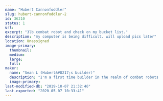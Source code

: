 ```yaml
---
name: "Hubert Cannonfoddler"
slug: hubert-cannonfoddler-2
id: 36210
status: 1
url: 
excerpt: "3lb combat robot and check on my bucket list."
description: "my computer is being difficult. will upload pics later"
location: Unassigned
image-primary:
  thumbnail: 
  medium: 
  large: 
  full: 
maker:
  name: "Sean L (Hubert&#8217;s builder)"
  description: "I'm a first time builder in the realm of combat robots. I have been a huge fan of combat robot for many years and didn't actually believe that i could do it until seeing 3lb bots at MakerFaire in 2018. I am excited for the chance to check (and continue to check) that of my bucket list."
  image-primary: 
last-modified-db: "2019-10-07 21:32:46"
last-exported: "2020-05-07 10:33:41"
---
```

